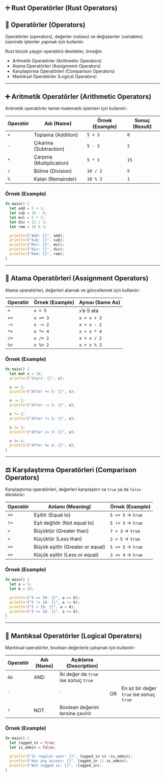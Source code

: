 ## ➗ Rust Operatörler (Rust Operators)

## 📌 Operatörler (Operators)

Operatörler (operators), değerler (values) ve değişkenler (variables) üzerinde işlemler yapmak için kullanılır.

Rust birçok yaygın operatörü destekler, örneğin:

* Aritmetik Operatörler (Arithmetic Operators)
* Atama Operatörleri (Assignment Operators)
* Karşılaştırma Operatörleri (Comparison Operators)
* Mantıksal Operatörler (Logical Operators)

---

## ➕ Aritmetik Operatörler (Arithmetic Operators)

Aritmetik operatörler temel matematik işlemleri için kullanılır:

| Operatör | Adı (Name)              | Örnek (Example) | Sonuç (Result) |
| -------- | ----------------------- | --------------- | -------------- |
| `+`      | Toplama (Addition)      | `5 + 3`         | `8`            |
| `-`      | Çıkarma (Subtraction)   | `5 - 3`         | `2`            |
| `*`      | Çarpma (Multiplication) | `5 * 3`         | `15`           |
| `/`      | Bölme (Division)        | `10 / 2`        | `5`            |
| `%`      | Kalan (Remainder)       | `10 % 3`        | `1`            |

### Örnek (Example)

```rust
fn main() {
  let add = 5 + 3;
  let sub = 10 - 4;
  let mul = 6 * 2;
  let div = 12 / 3;
  let rem = 10 % 3;

  println!("Add: {}", add);
  println!("Sub: {}", sub);
  println!("Mul: {}", mul);
  println!("Div: {}", div);
  println!("Rem: {}", rem);
}
```

---

## 📝 Atama Operatörleri (Assignment Operators)

Atama operatörleri, değerleri atamak ve güncellemek için kullanılır:

| Operatör | Örnek (Example) | Aynısı (Same As) |
| -------- | --------------- | ---------------- |
| `=`      | `x = 5`         | `x`’e 5 ata      |
| `+=`     | `x += 3`        | `x = x + 3`      |
| `-=`     | `x -= 2`        | `x = x - 2`      |
| `*=`     | `x *= 4`        | `x = x * 4`      |
| `/=`     | `x /= 2`        | `x = x / 2`      |
| `%=`     | `x %= 2`        | `x = x % 2`      |

### Örnek (Example)

```rust
fn main() {
  let mut x = 10;
  println!("Start: {}", x);

  x += 5;
  println!("After += 5: {}", x);

  x -= 2;
  println!("After -= 2: {}", x);

  x *= 2;
  println!("After *= 2: {}", x);

  x /= 3;
  println!("After /= 3: {}", x);

  x %= 4;
  println!("After %= 4: {}", x);
}
```

---

## ⚖️ Karşılaştırma Operatörleri (Comparison Operators)

Karşılaştırma operatörleri, değerleri karşılaştırır ve `true` ya da `false` döndürür:

| Operatör | Anlamı (Meaning)                 | Örnek (Example)   |
| -------- | -------------------------------- | ----------------- |
| `==`     | Eşittir (Equal to)               | `5 == 5` → `true` |
| `!=`     | Eşit değildir (Not equal to)     | `5 != 3` → `true` |
| `>`      | Büyüktür (Greater than)          | `7 > 3` → `true`  |
| `<`      | Küçüktür (Less than)             | `2 < 5` → `true`  |
| `>=`     | Büyük eşittir (Greater or equal) | `5 >= 5` → `true` |
| `<=`     | Küçük eşittir (Less or equal)    | `3 <= 4` → `true` |

### Örnek (Example)

```rust
fn main() {
  let a = 5;
  let b = 10;

  println!("5 == 10: {}", a == b);
  println!("5 != 10: {}", a != b);
  println!("5 < 10: {}", a < b);
  println!("5 >= 10: {}", a >= b);
}
```

---

## 🔐 Mantıksal Operatörler (Logical Operators)

Mantıksal operatörler, boolean değerlerle çalışmak için kullanılır:

| Operatör | Adı (Name) | Açıklama (Description)               |    |                                         |
| -------- | ---------- | ------------------------------------ | -- | --------------------------------------- |
| `&&`     | AND        | İki değer de `true` ise sonuç `true` |    |                                         |
| \`       |            | \`                                   | OR | En az bir değer `true` ise sonuç `true` |
| `!`      | NOT        | Boolean değerini tersine çevirir     |    |                                         |

### Örnek (Example)

```rust
fn main() {
  let logged_in = true;
  let is_admin = false;

  println!("Is regular user: {}", logged_in && !is_admin);
  println!("Has any access: {}", logged_in || is_admin);
  println!("Not logged in: {}", !logged_in);
}
```
